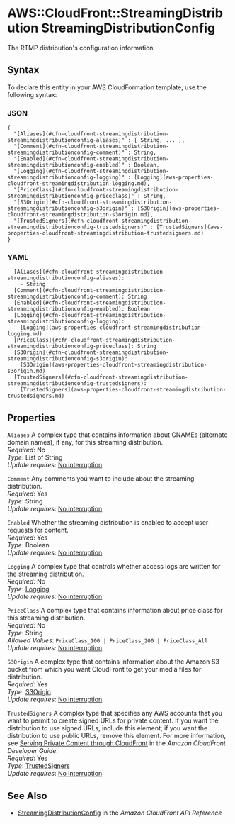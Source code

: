 # AWS::CloudFront::StreamingDistribution StreamingDistributionConfig<a name="aws-properties-cloudfront-streamingdistribution-streamingdistributionconfig"></a>

The RTMP distribution's configuration information\.

## Syntax<a name="aws-properties-cloudfront-streamingdistribution-streamingdistributionconfig-syntax"></a>

To declare this entity in your AWS CloudFormation template, use the following syntax:

### JSON<a name="aws-properties-cloudfront-streamingdistribution-streamingdistributionconfig-syntax.json"></a>

```
{
  "[Aliases](#cfn-cloudfront-streamingdistribution-streamingdistributionconfig-aliases)" : [ String, ... ],
  "[Comment](#cfn-cloudfront-streamingdistribution-streamingdistributionconfig-comment)" : String,
  "[Enabled](#cfn-cloudfront-streamingdistribution-streamingdistributionconfig-enabled)" : Boolean,
  "[Logging](#cfn-cloudfront-streamingdistribution-streamingdistributionconfig-logging)" : [Logging](aws-properties-cloudfront-streamingdistribution-logging.md),
  "[PriceClass](#cfn-cloudfront-streamingdistribution-streamingdistributionconfig-priceclass)" : String,
  "[S3Origin](#cfn-cloudfront-streamingdistribution-streamingdistributionconfig-s3origin)" : [S3Origin](aws-properties-cloudfront-streamingdistribution-s3origin.md),
  "[TrustedSigners](#cfn-cloudfront-streamingdistribution-streamingdistributionconfig-trustedsigners)" : [TrustedSigners](aws-properties-cloudfront-streamingdistribution-trustedsigners.md)
}
```

### YAML<a name="aws-properties-cloudfront-streamingdistribution-streamingdistributionconfig-syntax.yaml"></a>

```
  [Aliases](#cfn-cloudfront-streamingdistribution-streamingdistributionconfig-aliases): 
    - String
  [Comment](#cfn-cloudfront-streamingdistribution-streamingdistributionconfig-comment): String
  [Enabled](#cfn-cloudfront-streamingdistribution-streamingdistributionconfig-enabled): Boolean
  [Logging](#cfn-cloudfront-streamingdistribution-streamingdistributionconfig-logging): 
    [Logging](aws-properties-cloudfront-streamingdistribution-logging.md)
  [PriceClass](#cfn-cloudfront-streamingdistribution-streamingdistributionconfig-priceclass): String
  [S3Origin](#cfn-cloudfront-streamingdistribution-streamingdistributionconfig-s3origin): 
    [S3Origin](aws-properties-cloudfront-streamingdistribution-s3origin.md)
  [TrustedSigners](#cfn-cloudfront-streamingdistribution-streamingdistributionconfig-trustedsigners): 
    [TrustedSigners](aws-properties-cloudfront-streamingdistribution-trustedsigners.md)
```

## Properties<a name="aws-properties-cloudfront-streamingdistribution-streamingdistributionconfig-properties"></a>

`Aliases`  <a name="cfn-cloudfront-streamingdistribution-streamingdistributionconfig-aliases"></a>
A complex type that contains information about CNAMEs \(alternate domain names\), if any, for this streaming distribution\.   
*Required*: No  
*Type*: List of String  
*Update requires*: [No interruption](https://docs.aws.amazon.com/AWSCloudFormation/latest/UserGuide/using-cfn-updating-stacks-update-behaviors.html#update-no-interrupt)

`Comment`  <a name="cfn-cloudfront-streamingdistribution-streamingdistributionconfig-comment"></a>
Any comments you want to include about the streaming distribution\.   
*Required*: Yes  
*Type*: String  
*Update requires*: [No interruption](https://docs.aws.amazon.com/AWSCloudFormation/latest/UserGuide/using-cfn-updating-stacks-update-behaviors.html#update-no-interrupt)

`Enabled`  <a name="cfn-cloudfront-streamingdistribution-streamingdistributionconfig-enabled"></a>
Whether the streaming distribution is enabled to accept user requests for content\.  
*Required*: Yes  
*Type*: Boolean  
*Update requires*: [No interruption](https://docs.aws.amazon.com/AWSCloudFormation/latest/UserGuide/using-cfn-updating-stacks-update-behaviors.html#update-no-interrupt)

`Logging`  <a name="cfn-cloudfront-streamingdistribution-streamingdistributionconfig-logging"></a>
A complex type that controls whether access logs are written for the streaming distribution\.   
*Required*: No  
*Type*: [Logging](aws-properties-cloudfront-streamingdistribution-logging.md)  
*Update requires*: [No interruption](https://docs.aws.amazon.com/AWSCloudFormation/latest/UserGuide/using-cfn-updating-stacks-update-behaviors.html#update-no-interrupt)

`PriceClass`  <a name="cfn-cloudfront-streamingdistribution-streamingdistributionconfig-priceclass"></a>
A complex type that contains information about price class for this streaming distribution\.   
*Required*: No  
*Type*: String  
*Allowed Values*: `PriceClass_100 | PriceClass_200 | PriceClass_All`  
*Update requires*: [No interruption](https://docs.aws.amazon.com/AWSCloudFormation/latest/UserGuide/using-cfn-updating-stacks-update-behaviors.html#update-no-interrupt)

`S3Origin`  <a name="cfn-cloudfront-streamingdistribution-streamingdistributionconfig-s3origin"></a>
A complex type that contains information about the Amazon S3 bucket from which you want CloudFront to get your media files for distribution\.   
*Required*: Yes  
*Type*: [S3Origin](aws-properties-cloudfront-streamingdistribution-s3origin.md)  
*Update requires*: [No interruption](https://docs.aws.amazon.com/AWSCloudFormation/latest/UserGuide/using-cfn-updating-stacks-update-behaviors.html#update-no-interrupt)

`TrustedSigners`  <a name="cfn-cloudfront-streamingdistribution-streamingdistributionconfig-trustedsigners"></a>
A complex type that specifies any AWS accounts that you want to permit to create signed URLs for private content\. If you want the distribution to use signed URLs, include this element; if you want the distribution to use public URLs, remove this element\. For more information, see [Serving Private Content through CloudFront](https://docs.aws.amazon.com/AmazonCloudFront/latest/DeveloperGuide/PrivateContent.html) in the *Amazon CloudFront Developer Guide*\.   
*Required*: Yes  
*Type*: [TrustedSigners](aws-properties-cloudfront-streamingdistribution-trustedsigners.md)  
*Update requires*: [No interruption](https://docs.aws.amazon.com/AWSCloudFormation/latest/UserGuide/using-cfn-updating-stacks-update-behaviors.html#update-no-interrupt)

## See Also<a name="aws-properties-cloudfront-streamingdistribution-streamingdistributionconfig--seealso"></a>
+  [StreamingDistributionConfig](https://docs.aws.amazon.com/cloudfront/latest/APIReference/API_StreamingDistributionConfig.html) in the *Amazon CloudFront API Reference* 